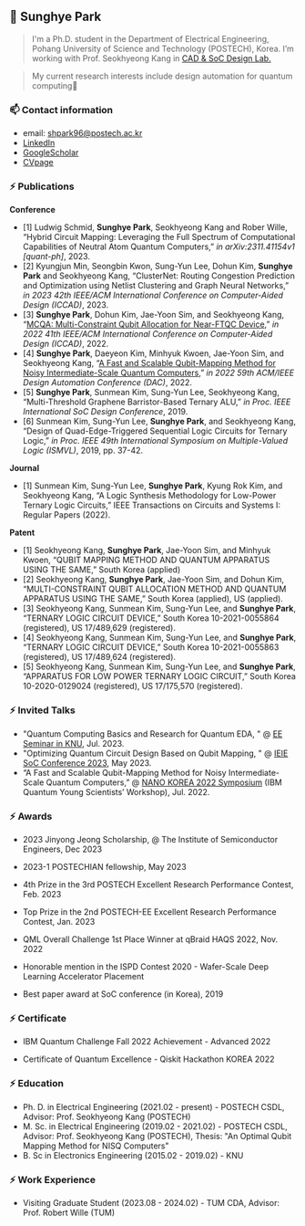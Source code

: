 
## 👋 Sunghye Park

> I'm a Ph.D. student in the Department of Electrical Engineering, Pohang University of Science and Technology (POSTECH), Korea. I’m working with Prof. Seokhyeong Kang in [CAD & SoC Design Lab.](http://csdl.postech.ac.kr/)
> 

> My current research interests include design automation for quantum computing🙂
>


### 📫 Contact information

- email: shpark96@postech.ac.kr
- [LinkedIn](https://www.linkedin.com/in/sunghye-park-23486023a/) 
- [GoogleScholar](https://scholar.google.com/citations?hl=en&user=wpK6M2UAAAAJ)
- [CVpage](https://shpark96.notion.site/shpark96/Sunghye-Park-601e8fa7180f4151aaae4a5b75111348) 



### ⚡ Publications

**Conference**
  - [1] Ludwig Schmid, **Sunghye Park**, Seokhyeong Kang and Rober Wille, “Hybrid Circuit Mapping: Leveraging the Full Spectrum of Computational Capabilities of Neutral Atom Quantum Computers,” *in arXiv:2311.41154v1 [quant-ph]*, 2023.
  - [2] Kyungjun Min, Seongbin Kwon, Sung-Yun Lee, Dohun Kim, **Sunghye Park** and Seokhyeong Kang, “ClusterNet: Routing Congestion Prediction and Optimization using Netlist Clustering and Graph Neural Networks,” *in 2023 42th IEEE/ACM International Conference on Computer-Aided Design (ICCAD)*, 2023.
  - [3] **Sunghye Park**, Dohun Kim, Jae-Yoon Sim, and Seokhyeong Kang, “[MCQA: Multi-Constraint Qubit Allocation for Near-FTQC Device](https://dl.acm.org/doi/abs/10.1145/3508352.3549462),” *in 2022 41th IEEE/ACM International Conference on Computer-Aided Design (ICCAD)*, 2022.
  - [4] **Sunghye Park**, Daeyeon Kim, Minhyuk Kwoen, Jae-Yoon Sim, and Seokhyeong Kang, “[A Fast and Scalable Qubit-Mapping Method for Noisy Intermediate-Scale Quantum Computers](https://dl.acm.org/doi/abs/10.1145/3489517.3530402),” *in 2022 59th ACM/IEEE Design Automation Conference (DAC)*, 2022.
 - [5] **Sunghye Park**, Sunmean Kim, Sung-Yun Lee, Seokhyeong Kang, “Multi-Threshold Graphene Barristor-Based Ternary ALU,” *in Proc. IEEE International SoC Design Conference*, 2019.
 - [6] Sunmean Kim, Sung-Yun Lee, **Sunghye Park**, and Seokhyeong Kang, “Design of Quad-Edge-Triggered Sequential Logic Circuits for Ternary Logic,” *in Proc. IEEE 49th International Symposium on Multiple-Valued Logic (ISMVL)*, 2019, pp. 37-42.
 

**Journal**
 - [1] Sunmean Kim, Sung-Yun Lee, **Sunghye Park**, Kyung Rok Kim, and Seokhyeong Kang, “A Logic Synthesis Methodology for Low-Power Ternary Logic Circuits,” IEEE Transactions on Circuits and Systems I: Regular Papers (2022).


**Patent**
 - [1] Seokhyeong Kang, **Sunghye Park**, Jae-Yoon Sim, and Minhyuk Kwoen, “QUBIT MAPPING METHOD AND QUANTUM APPARATUS USING THE SAME,” South Korea (applied)
 - [2] Seokhyeong Kang, **Sunghye Park**, Jae-Yoon Sim, and Dohun Kim, “MULTI-CONSTRAINT QUBIT ALLOCATION METHOD AND QUANTUM APPARATUS USING THE SAME,” South Korea (applied), US (applied).
 - [3] Seokhyeong Kang, Sunmean Kim, Sung-Yun Lee, and **Sunghye Park**, “TERNARY LOGIC CIRCUIT DEVICE,” South Korea 10-2021-0055864 (registered), US 17/489,629 (registered).
 - [4] Seokhyeong Kang, Sunmean Kim, Sung-Yun Lee, and **Sunghye Park**, “TERNARY LOGIC CIRCUIT DEVICE,” South Korea 10-2021-0055863 (registered), US 17/489,624 (registered).
 - [5] Seokhyeong Kang, Sunmean Kim, Sung-Yun Lee, and **Sunghye Park**, “APPARATUS FOR LOW POWER TERNARY LOGIC CIRCUIT,” South Korea 10-2020-0129024 (registered), US 17/175,570 (registered).


### ⚡ Invited Talks

- "Quantum Computing Basics and Research for Quantum EDA, " @ [EE Seminar in KNU](https://see.knu.ac.kr/content/board/seminar.html?pg=vv&fidx=101902), Jul. 2023.
- "Optimizing Quantum Circuit Design Based on Qubit Mapping, " @ [IEIE SoC Conference 2023](http://soc2023ieieweb.org), May 2023.
- “A Fast and Scalable Qubit-Mapping Method for Noisy Intermediate-Scale Quantum Computers,” @ [NANO KOREA 2022 Symposium](https://ace.postech.ac.kr/event/nano-korea-2022) (IBM Quantum Young Scientists’ Workshop), Jul. 2022.

### ⚡ Awards
- 2023 Jinyong Jeong Scholarship, @ The Institute of Semiconductor Engineers, Dec 2023

- 2023-1 POSTECHIAN fellowship, May 2023

- 4th Prize in the 3rd POSTECH Excellent Research Performance Contest, Feb. 2023

- Top Prize in the 2nd POSTECH-EE Excellent Research Performance Contest, Jan. 2023

- QML Overall Challenge 1st Place Winner at qBraid HAQS 2022, Nov. 2022

- Honorable mention in the ISPD Contest 2020 - Wafer-Scale Deep Learning Accelerator Placement

- Best paper award at SoC conference (in Korea), 2019

### ⚡ Certificate
- IBM Quantum Challenge Fall 2022 Achievement - Advanced 2022

- Certificate of Quantum Excellence - Qiskit Hackathon KOREA 2022

### ⚡ Education
- Ph. D. in Electrical Engineering (2021.02 - present) - POSTECH CSDL, Advisor: Prof. Seokhyeong Kang (POSTECH)
- M. Sc. in Electrical Engineering (2019.02 - 2021.02) - POSTECH CSDL, Advisor: Prof. Seokhyeong Kang (POSTECH), Thesis: "An Optimal Qubit Mapping Method for NISQ Computers"
- B. Sc in Electronics Engineering (2015.02 - 2019.02) - KNU

### ⚡ Work Experience
- Visiting Graduate Student (2023.08 - 2024.02) - TUM CDA, Advisor: Prof. Robert Wille (TUM)




<!--
**sunghyepark/SunghyePark** is a ✨ _special_ ✨ repository because its `README.md` (this file) appears on your GitHub profile.

Here are some ideas to get you started:

- 🔭 I’m currently working on ...
- 🌱 I’m currently learning ...
- 👯 I’m looking to collaborate on ...
- 🤔 I’m looking for help with ...
- 💬 Ask me about ...
- 📫 How to reach me: ...
- 😄 Pronouns: ...
- ⚡ Fun fact: ...
-->
